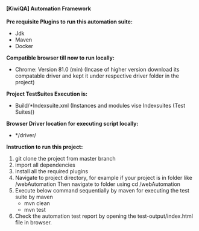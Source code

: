#### [KiwiQA] Automation Framework

**Pre requisite Plugins to run this automation suite:**
- Jdk
- Maven
- Docker

**Compatible browser till now to run locally:**
 - Chrome: Version 81.0 (min) (Incase of higher version download its compatable driver and kept it under respective driver folder in the project)
 
 **Project TestSuites Execution is:**
- Build/*Indexsuite.xml (Instances and modules vise Indexsuites (Test Suites))

**Browser Driver location for executing script locally:**
- */driver/

**Instruction to run this project:**
 1. git clone the project from master branch
 2. import all dependencies
 3. install all the required plugins
 4. Navigate to project directory, for example if your project is in folder like 
 /webAutomation
         Then navigate to folder using cd /webAutomation
 5. Execute below command sequentially by maven for executing the test suite by maven
    - mvn clean
    - mvn test
 6. Check the automation test report by opening the test-output/index.html file in browser. 